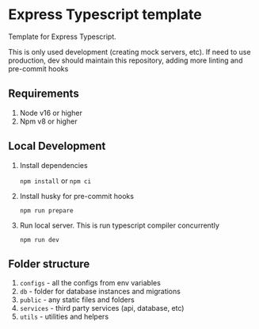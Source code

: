 # Express Typescript template

Template for Express Typescript.

This is only used development (creating mock servers, etc). If need to use production, dev should maintain this repository, adding more linting and pre-commit hooks

## Requirements

1. Node v16 or higher
2. Npm v8 or higher

## Local Development

1. Install dependencies

   `npm install`
   or
   `npm ci`

2. Install husky for pre-commit hooks

   `npm run prepare`

3. Run local server. This is run typescript compiler concurrently

   `npm run dev`

## Folder structure

1. `configs` - all the configs from env variables
2. `db` - folder for database instances and migrations
3. `public` - any static files and folders
4. `services` - third party services (api, database, etc)
5. `utils` - utilities and helpers
